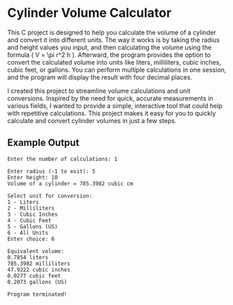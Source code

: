 # Cylinder Volume Calculator

This C project is designed to help you calculate the volume of a cylinder and convert it into different units. The way it works is by taking the radius and height values you input, and then calculating the volume using the formula \( V = \pi r^2 h \). Afterward, the program provides the option to convert the calculated volume into units like liters, milliliters, cubic inches, cubic feet, or gallons. You can perform multiple calculations in one session, and the program will display the result with four decimal places.

I created this project to streamline volume calculations and unit conversions. Inspired by the need for quick, accurate measurements in various fields, I wanted to provide a simple, interactive tool that could help with repetitive calculations. This project makes it easy for you to quickly calculate and convert cylinder volumes in just a few steps.

## Example Output
```
Enter the number of calculations: 1

Enter radius (-1 to exit): 5
Enter height: 10
Volume of a cylinder = 785.3982 cubic cm

Select unit for conversion:
1 - Liters
2 - Milliliters
3 - Cubic Inches
4 - Cubic Feet
5 - Gallons (US)
6 - All Units
Enter choice: 6

Equivalent volume:
0.7854 liters
785.3982 milliliters
47.9222 cubic inches
0.0277 cubic feet
0.2073 gallons (US)

Program terminated!

```

